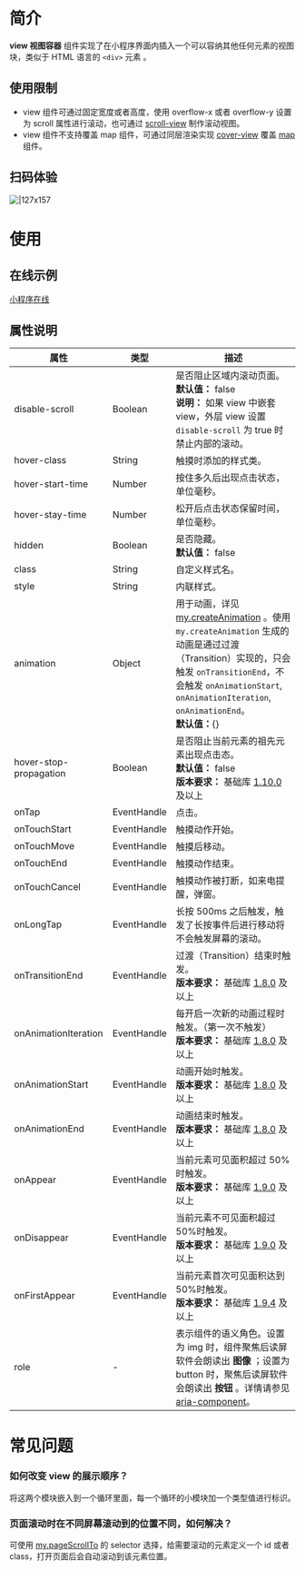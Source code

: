 # 简介

**view 视图容器** 组件实现了在小程序界面内插入一个可以容纳其他任何元素的视图块，类似于 HTML 语言的 `<div>` 元素 。

## 使用限制

- view 组件可通过固定宽度或者高度，使用 overflow-x 或者 overflow-y 设置为 scroll 属性进行滚动，也可通过 [scroll-view](https://opendocs.alipay.com/mini/component/scroll-view) 制作滚动视图。
- view 组件不支持覆盖 map 组件，可通过同层渲染实现 [cover-view](https://opendocs.alipay.com/mini/component/cover-view) 覆盖 [map](https://opendocs.alipay.com/mini/component/map) 组件。

## 扫码体验

![|127x157](https://gw.alipayobjects.com/zos/skylark/0d7e6d33-189a-49db-ad0b-ad2cf678cc6b/2018/jpeg/73929592-3352-4b3e-a6be-008512ed01a1.jpeg#align=left&display=inline&height=157&margin=%5Bobject%20Object%5D&originHeight=1906&originWidth=1540&status=done&style=none&width=127)

# 使用

## 在线示例

[小程序在线](https://opendocs.alipay.com/openbox/mini/opendocs/basic-component?view=preview&defaultPage=pages/view/index&defaultOpenedFiles=pages/view/index&theme=light)

## 属性说明

| **属性** | **类型** | **描述** |
| --- | --- | --- |
| disable-scroll | Boolean | 是否阻止区域内滚动页面。<br />**默认值：** false<br />**说明：** 如果 view 中嵌套 view，外层 view 设置 `disable-scroll` 为 true 时禁止内部的滚动。 |
| hover-class | String | 触摸时添加的样式类。 |
| hover-start-time | Number | 按住多久后出现点击状态，单位毫秒。 |
| hover-stay-time | Number | 松开后点击状态保留时间，单位毫秒。 |
| hidden | Boolean | 是否隐藏。<br />**默认值：** false |
| class | String | 自定义样式名。 |
| style | String | 内联样式。 |
| animation | Object | 用于动画，详见 [my.createAnimation](https://opendocs.alipay.com/mini/api/ui-animation#mycreateanimation) 。使用 `my.createAnimation` 生成的动画是通过过渡（Transition）实现的，只会触发 `onTransitionEnd`，不会触发 `onAnimationStart`, `onAnimationIteration`, `onAnimationEnd`。<br />**默认值：**{} |
| hover-stop-propagation | Boolean | 是否阻止当前元素的祖先元素出现点击态。<br />**默认值：** false<br />**版本要求：** 基础库 [1.10.0](https://opendocs.alipay.com/mini/framework/compatibility) 及以上 |
| onTap | EventHandle | 点击。 |
| onTouchStart | EventHandle | 触摸动作开始。 |
| onTouchMove | EventHandle | 触摸后移动。 |
| onTouchEnd | EventHandle | 触摸动作结束。 |
| onTouchCancel | EventHandle | 触摸动作被打断，如来电提醒，弹窗。 |
| onLongTap | EventHandle | 长按 500ms 之后触发，触发了长按事件后进行移动将不会触发屏幕的滚动。 |
| onTransitionEnd | EventHandle | 过渡（Transition）结束时触发。<br />**版本要求：** 基础库 [1.8.0](https://opendocs.alipay.com/mini/framework/compatibility) 及以上 |
| onAnimationIteration | EventHandle | 每开启一次新的动画过程时触发。（第一次不触发）<br />**版本要求：** 基础库 [1.8.0](/mini/framework/compatibility) 及以上 |
| onAnimationStart | EventHandle | 动画开始时触发。<br />**版本要求：** 基础库 [1.8.0](https://opendocs.alipay.com/mini/framework/compatibility) 及以上 |
| onAnimationEnd | EventHandle | 动画结束时触发。<br />**版本要求：** 基础库 [1.8.0](https://opendocs.alipay.com/mini/framework/compatibility) 及以上 |
| onAppear | EventHandle | 当前元素可见面积超过 50%时触发。<br />**版本要求：** 基础库 [1.9.0](https://opendocs.alipay.com/mini/framework/compatibility) 及以上 |
| onDisappear | EventHandle | 当前元素不可见面积超过 50%时触发。<br />**版本要求：** 基础库 [1.9.0](https://opendocs.alipay.com/mini/framework/compatibility) 及以上 |
| onFirstAppear | EventHandle | 当前元素首次可见面积达到 50%时触发。<br />**版本要求：** 基础库 [1.9.4](https://opendocs.alipay.com/mini/framework/compatibility) 及以上 |
| role | - | 表示组件的语义角色。设置为 img 时，组件聚焦后读屏软件会朗读出 **图像** ；设置为 button 时，聚焦后读屏软件会朗读出 **按钮** 。详情请参见 [aria-component](https://opendocs.alipay.com/mini/component/accessibility)。 |

# 常见问题

### 如何改变 view 的展示顺序？

将这两个模块嵌入到一个循环里面，每一个循环的小模块加一个类型值进行标识。

### 页面滚动时在不同屏幕滚动到的位置不同，如何解决？

可使用 [my.pageScrollTo](https://opendocs.alipay.com/mini/api/scroll) 的 selector 选择，给需要滚动的元素定义一个 id 或者 class，打开页面后会自动滚动到该元素位置。
